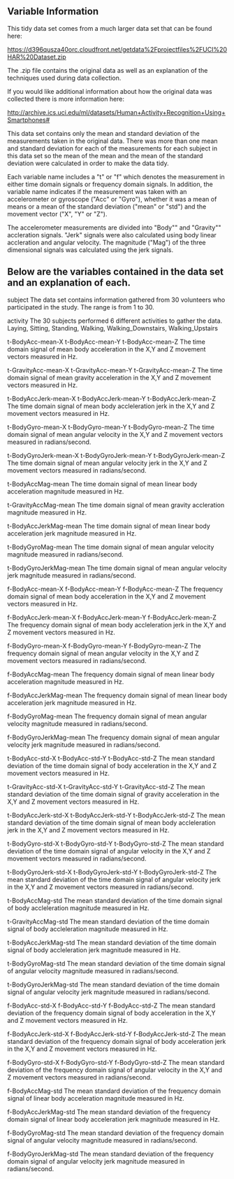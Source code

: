 

## Variable Information

This tidy data set comes from a much larger data set that can be found here:

https://d396qusza40orc.cloudfront.net/getdata%2Fprojectfiles%2FUCI%20HAR%20Dataset.zip

The .zip file contains the original data as well as an explanation of 
the techniques used during data collection.

If you would like additional information about how the original data was collected there is more information here:

http://archive.ics.uci.edu/ml/datasets/Human+Activity+Recognition+Using+Smartphones#


This data set contains only the mean and standard deviation of the measurements taken in the original data.
There was more than one mean and standard deviation for each of the measurements for each subject in this data set so 
the mean of the mean and the mean of the standard deviation were calculated in order to make the data tidy. 

Each variable name includes a "t" or "f" which denotes the measurement in either time domain signals or frequency domain signals. 
In addition, the variable name indicates if the measurement was taken with an accelerometer or gyroscope ("Acc" or "Gyro"), whether
it was a mean of means or a mean of the standard deviation ("mean" or "std") and the movement vector ("X", "Y" or "Z").

The accelerometer measurements are divided into "Body"" and "Gravity"" accleration signals.  "Jerk" signals were also 
calculated using body linear accleration and angular velocity. The magnitude ("Mag") of the three dimensional signals
was calculated using the jerk signals.

## Below are the variables contained in the data set and an explanation of each.


subject 
	The data set contains information gathered from 30 volunteers who participated in the study.  The range is from 1 to 30.

activity 
	The 30 subjects performed 6 different activities to gather the data.  
	Laying, Sitting, Standing, Walking, Walking_Downstairs, Walking_Upstairs


t-BodyAcc-mean-X 
t-BodyAcc-mean-Y 
t-BodyAcc-mean-Z 
	The time domain signal of mean body acceleration in the X,Y and Z movement vectors measured in Hz.
	
	
t-GravityAcc-mean-X 
t-GravityAcc-mean-Y 
t-GravityAcc-mean-Z 
	The time domain signal of mean gravity acceleration in the X,Y and Z movement vectors measured in Hz.


t-BodyAccJerk-mean-X 
t-BodyAccJerk-mean-Y 
t-BodyAccJerk-mean-Z 
	The time domain signal of mean body accleleration jerk in the X,Y and Z movement vectors measured in Hz.

 
t-BodyGyro-mean-X 
t-BodyGyro-mean-Y 
t-BodyGyro-mean-Z 
	The time domain signal of mean angular velocity in the X,Y and Z movement vectors measured in radians/second.


t-BodyGyroJerk-mean-X 
t-BodyGyroJerk-mean-Y 
t-BodyGyroJerk-mean-Z 
	The time domain signal of mean angular velocity jerk in the X,Y and Z movement vectors measured in radians/second.



t-BodyAccMag-mean 
	The time domain signal of mean linear body acceleration magnitude measured in Hz.

t-GravityAccMag-mean 
	The time domain signal of mean gravity accleration magnitude measured in Hz.

t-BodyAccJerkMag-mean 
	The time domain signal of mean linear body acceleration jerk magnitude measured in Hz.


t-BodyGyroMag-mean 
	The time domain signal of mean angular velocity magnitude measured in radians/second.

t-BodyGyroJerkMag-mean 
	The time domain signal of mean angular velocity jerk magnitude measured in radians/second.


f-BodyAcc-mean-X 
f-BodyAcc-mean-Y 
f-BodyAcc-mean-Z 
	The frequency domain signal of mean body acceleration in the X,Y and Z movement vectors measured in Hz.


f-BodyAccJerk-mean-X 
f-BodyAccJerk-mean-Y 
f-BodyAccJerk-mean-Z 
	The frequency domain signal of mean body accleleration jerk in the X,Y and Z movement vectors measured in Hz.



f-BodyGyro-mean-X 
f-BodyGyro-mean-Y 
f-BodyGyro-mean-Z 
	The frequency domain signal of mean angular velocity in the X,Y and Z movement vectors measured in radians/second.


f-BodyAccMag-mean 
	The frequency domain signal of mean linear body acceleration magnitude measured in Hz.


f-BodyAccJerkMag-mean 
	The frequency domain signal of mean linear body acceleration jerk magnitude measured in Hz.

	
f-BodyGyroMag-mean 
	The frequency domain signal of mean angular velocity magnitude measured in radians/second.

	
f-BodyGyroJerkMag-mean 
	The frequency domain signal of mean angular velocity jerk magnitude measured in radians/second.


t-BodyAcc-std-X 
t-BodyAcc-std-Y 
t-BodyAcc-std-Z 
		The mean standard deviation of the time domain signal of body acceleration in the X,Y and Z movement vectors measured in Hz.

		
t-GravityAcc-std-X 
t-GravityAcc-std-Y 
t-GravityAcc-std-Z 
		The mean standard deviation of the time domain signal of gravity acceleration in the X,Y and Z movement vectors measured in Hz.

t-BodyAccJerk-std-X 
t-BodyAccJerk-std-Y 
t-BodyAccJerk-std-Z 
	The mean standard deviation of the time domain signal of mean body accleleration jerk in the X,Y and Z movement vectors measured in Hz.
	
	
t-BodyGyro-std-X 
t-BodyGyro-std-Y 
t-BodyGyro-std-Z 
	The mean standard deviation of the time domain signal of angular velocity in the X,Y and Z movement vectors measured in radians/second.


t-BodyGyroJerk-std-X 
t-BodyGyroJerk-std-Y 
t-BodyGyroJerk-std-Z 
	The mean standard deviation of the time domain signal of angular velocity jerk in the X,Y and Z movement vectors measured in radians/second.

t-BodyAccMag-std 
	The mean standard deviation of the time domain signal of body accleleration magnitude measured in Hz.

t-GravityAccMag-std 
	The mean standard deviation of the time domain signal of body accleleration magnitude measured in Hz.
	
	
t-BodyAccJerkMag-std 
	The mean standard deviation of the time domain signal of body accleleration jerk magnitude measured in Hz.

	
t-BodyGyroMag-std 
	The mean standard deviation of the time domain signal of angular velocity magnitude measured in radians/second.

	
t-BodyGyroJerkMag-std 
	The mean standard deviation of the time domain signal of angular velocity jerk magnitude measured in radians/second.

	
f-BodyAcc-std-X 
f-BodyAcc-std-Y 
f-BodyAcc-std-Z 
	The mean standard deviation of the frequency domain signal of body acceleration in the X,Y and Z movement vectors measured in Hz.
	

f-BodyAccJerk-std-X 
f-BodyAccJerk-std-Y 
f-BodyAccJerk-std-Z 
	The mean standard deviation of the frequency domain signal of body acceleration jerk in the X,Y and Z movement vectors measured in Hz.
	
f-BodyGyro-std-X 
f-BodyGyro-std-Y 
f-BodyGyro-std-Z 
	The mean standard deviation of the frequency domain signal of angular velocity in the X,Y and Z movement vectors measured in radians/second.

	
f-BodyAccMag-std 
	The mean standard deviation of the frequency domain signal of linear body acceleration magnitude measured in Hz.

f-BodyAccJerkMag-std 
	The mean standard deviation of the frequency domain signal of linear body acceleration jerk magnitude measured in Hz.

f-BodyGyroMag-std 
	The mean standard deviation of the frequency domain signal of angular velocity magnitude measured in radians/second.

f-BodyGyroJerkMag-std 
	The mean standard deviation of the frequency domain signal of angular velocity jerk magnitude measured in radians/second.

